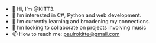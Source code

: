 - 👋 Hi, I’m @KITT3.
- 👀 I’m interested in C#, Python and web development.
- 🌱 I’m currently learning and broadening my connections.
- 👯 I’m looking to collaborate on projects involving music
- 📫 How to reach me: paulrokitte@gmail.com
